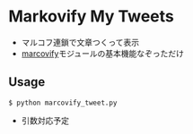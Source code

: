# Markovify My Tweets

- マルコフ連鎖で文章つくって表示
- [marcovify](marcovify)モジュールの基本機能なぞっただけ

## Usage

`$ python marcovify_tweet.py`

- 引数対応予定

[markovify]: https://github.com/jsvine/markovify

